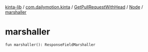 [kinta-lib](../../../index.md) / [com.dailymotion.kinta](../../index.md) / [GetPullRequestWithHead](../index.md) / [Node](index.md) / [marshaller](./marshaller.md)

# marshaller

`fun marshaller(): ResponseFieldMarshaller`